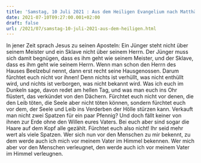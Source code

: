 ```yaml
---
title: 'Samstag, 10 Juli 2021 : Aus dem Heiligen Evangelium nach Matthäus - Mt 10,24-33.'
date: 2021-07-10T09:27:00.001+02:00
draft: false
url: /2021/07/samstag-10-juli-2021-aus-dem-heiligen.html
---
```


In jener Zeit sprach Jesus zu seinen Aposteln: Ein Jünger steht nicht über seinem Meister und ein Sklave nicht über seinem Herrn. Der Jünger muss sich damit begnügen, dass es ihm geht wie seinem Meister, und der Sklave, dass es ihm geht wie seinem Herrn. Wenn man schon den Herrn des Hauses Beelzebul nennt, dann erst recht seine Hausgenossen. Darum fürchtet euch nicht vor ihnen! Denn nichts ist verhüllt, was nicht enthüllt wird, und nichts ist verborgen, was nicht bekannt wird. Was ich euch im Dunkeln sage, davon redet am hellen Tag, und was man euch ins Ohr flüstert, das verkündet von den Dächern. Fürchtet euch nicht vor denen, die den Leib töten, die Seele aber nicht töten können, sondern fürchtet euch vor dem, der Seele und Leib ins Verderben der Hölle stürzen kann. Verkauft man nicht zwei Spatzen für ein paar Pfennig? Und doch fällt keiner von ihnen zur Erde ohne den Willen eures Vaters. Bei euch aber sind sogar die Haare auf dem Kopf alle gezählt. Fürchtet euch also nicht! Ihr seid mehr wert als viele Spatzen. Wer sich nun vor den Menschen zu mir bekennt, zu dem werde auch ich mich vor meinem Vater im Himmel bekennen. Wer mich aber vor den Menschen verleugnet, den werde auch ich vor meinem Vater im Himmel verleugnen.